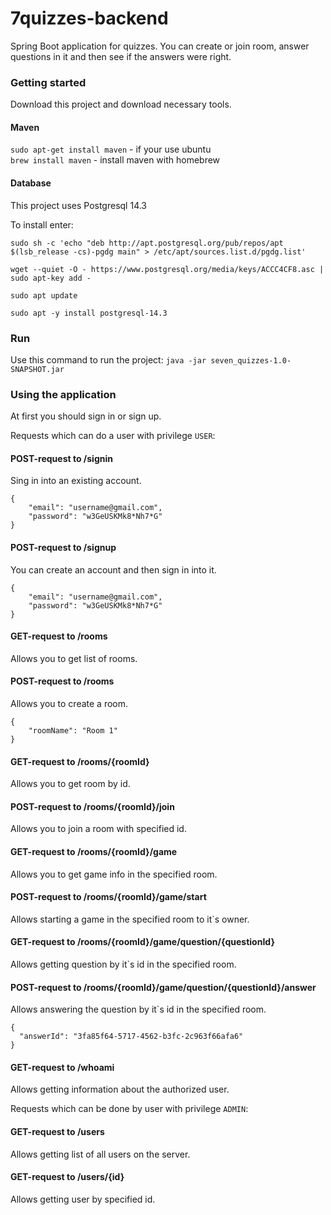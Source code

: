 # 7quizzes-backend

Spring Boot application for quizzes.
You can create or join room, answer questions in it and then see if the answers were right.

### Getting started 
Download this project and download necessary tools.

#### Maven 
`sudo apt-get install maven` - if your use ubuntu \
`brew install maven` - install maven with homebrew 

#### Database 
This project uses Postgresql 14.3

To install enter:

`sudo sh -c 'echo "deb http://apt.postgresql.org/pub/repos/apt $(lsb_release -cs)-pgdg main" > /etc/apt/sources.list.d/pgdg.list'`

`wget --quiet -O - https://www.postgresql.org/media/keys/ACCC4CF8.asc | sudo apt-key add -`

`sudo apt update`

`sudo apt -y install postgresql-14.3` 

### Run 

Use this command to run the project: 
`java -jar seven_quizzes-1.0-SNAPSHOT.jar`

### Using the application

At first you should sign in or sign up.

Requests which can do a user with privilege `USER`: 

#### POST-request to /signin
Sing in into an existing account. 

```
{ 
    "email": "username@gmail.com",
    "password": "w3GeUSKMk8*Nh7*G"
} 
```

#### POST-request to /signup
You can create an account and then sign in into it. 

```
{ 
    "email": "username@gmail.com", 
    "password": "w3GeUSKMk8*Nh7*G" 
} 
```

#### GET-request to /rooms
Allows you to get list of rooms.

#### POST-request to /rooms
Allows you to create a room.

```
{ 
    "roomName": "Room 1" 
}
```

#### GET-request to /rooms/{roomId}
Allows you to get room by id.

#### POST-request to /rooms/{roomId}/join
Allows you to join a room with specified id.

#### GET-request to /rooms/{roomId}/game
Allows you to get game info in the specified room.

#### POST-request to /rooms/{roomId}/game/start
Allows starting a game in the specified room to it`s owner.

#### GET-request to /rooms/{roomId}/game/question/{questionId}
Allows getting question by it`s id in the specified room.

#### POST-request to /rooms/{roomId}/game/question/{questionId}/answer
Allows answering the question by it`s id in the specified room.

```
{
  "answerId": "3fa85f64-5717-4562-b3fc-2c963f66afa6"
}
```

#### GET-request to /whoami
Allows getting information about the authorized user.

Requests which can be done by user with privilege `ADMIN`: 

#### GET-request to /users
Allows getting list of all users on the server.

#### GET-request to /users/{id}
Allows getting user by specified id.





